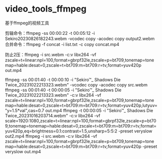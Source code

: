 # video_tools_ffmpeg
基于ffmpeg的视频工具

剪辑命令：ffmpeg -ss 00:00:22 -t 00:05:12 -i Sekiro20230826182243.webm -vcodec copy -acodec copy output2.webm
合并命令：ffmpeg -f concat -i list.txt -c copy concat.mp4

防止2压：ffmpeg -i src.webm -c:v libx264 -vf zscale=t=linear:npl=100,format=gbrpf32le,zscale=p=bt709,tonemap=tonemap=hable:desat=0,zscale=t=bt709:m=bt709:r=tv,format=yuv420p out.mp4

ffmpeg -ss 00:01:40 -t 00:00:10 -i "Sekiro™_ Shadows Die Twice_20231022213323.webm" -vcodec copy -acodec copy src.webm
ffmpeg -ss 00:01:40 -t 00:00:05 -i "Sekiro™_ Shadows Die Twice_20231022213323.webm" -c:v libx264 -vf zscale=t=linear:npl=100,format=gbrpf32le,zscale=p=bt709,tonemap=tonemap=hable:desat=0,zscale=t=bt709:m=bt709:r=tv,format=yuv420p,lutyuv="y=1.5*val",cas=0.7 out.mp4
ffmpeg -t 00:00:05 -i "Sekiro™_ Shadows Die Twice_20231016203714.webm" -c:v libx264 -vf scale=1920:1080,zscale=t=linear:npl=100,format=gbrpf32le,zscale=p=bt709,tonemap=tonemap=hable:desat=0,zscale=t=bt709:m=bt709:r=tv,format=yuv420p,eq=brightness=0.1:contrast=1.5,unsharp=5:5:2 -preset veryslow out2.mp4
ffmpeg -i src.webm -c:v libx264 -vf zscale=t=linear:npl=100,format=gbrpf32le,zscale=p=bt709,tonemap=tonemap=hable:desat=0,zscale=t=bt709:m=bt709:r=tv,format=yuv420p -preset veryslow out.mp4